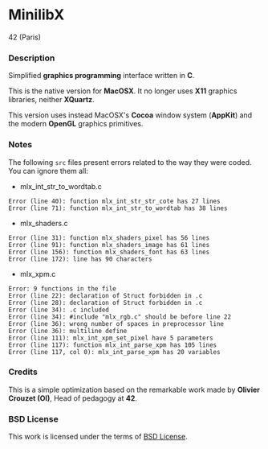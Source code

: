 # **MinilibX**

42 (Paris)

### **Description**

Simplified **graphics programming** interface written in **C**.

This is the native version for **MacOSX**. It no longer uses **X11**
graphics libraries, neither **XQuartz**.

This version uses instead MacOSX's **Cocoa** window system (**AppKit**) and the modern **OpenGL** graphics primitives.

### **Notes**

The following `src` files present errors related to the way they were coded. You can ignore them all:

+ mlx_int_str_to_wordtab.c

```text
Error (line 40): function mlx_int_str_str_cote has 27 lines
Error (line 71): function mlx_int_str_to_wordtab has 38 lines
```

+ mlx_shaders.c

```text
Error (line 31): function mlx_shaders_pixel has 56 lines
Error (line 91): function mlx_shaders_image has 61 lines
Error (line 156): function mlx_shaders_font has 63 lines
Error (line 172): line has 90 characters
```

+ mlx_xpm.c

```text
Error: 9 functions in the file
Error (line 22): declaration of Struct forbidden in .c
Error (line 28): declaration of Struct forbidden in .c
Error (line 34): .c included
Error (line 34): #include "mlx_rgb.c" should be before line 22
Error (line 36): wrong number of spaces in preprocessor line
Error (line 36): multiline define
Error (line 111): mlx_int_xpm_set_pixel have 5 parameters
Error (line 117): function mlx_int_parse_xpm has 105 lines
Error (line 117, col 0): mlx_int_parse_xpm has 20 variables
```

### **Credits**

This is a simple optimization based on the remarkable work made
by **Olivier Crouzet (Ol)**, Head of pedagogy at **42**.

### **BSD License**

This work is licensed under the terms of
[BSD License](https://opensource.org/licenses/BSD-2-Clause).
